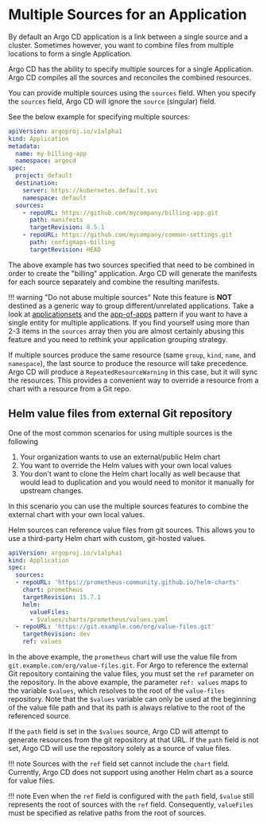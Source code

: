 # Multiple Sources for an Application

By default an Argo CD application is a link between a single source and a cluster. Sometimes however, you want to combine
files from multiple locations to form a single Application.

Argo CD has the ability to specify multiple sources for a single Application. Argo CD compiles all the sources
and reconciles the combined resources.

You can provide multiple sources using the `sources` field. When you specify the `sources` field, Argo CD will ignore 
the `source` (singular) field.

See the below example for specifying multiple sources:

```yaml
apiVersion: argoproj.io/v1alpha1
kind: Application
metadata:
  name: my-billing-app
  namespace: argocd
spec:
  project: default
  destination:
    server: https://kubernetes.default.svc
    namespace: default
  sources:
    - repoURL: https://github.com/mycompany/billing-app.git
      path: manifests
      targetRevision: 8.5.1
    - repoURL: https://github.com/mycompany/common-settings.git
      path: configmaps-billing
      targetRevision: HEAD
```

The above example has two sources specified that need to be combined in order to create the "billing" application. Argo CD will generate the manifests for each source separately and combine 
the resulting manifests.

!!! warning "Do not abuse multiple sources"
    Note this feature is **NOT** destined as a generic way to group different/unrelated applications. Take a look at [applicationsets](../user-guide/application-set.md) and the [app-of-apps](../../operator-manual/cluster-bootstrapping/) pattern if you want to have a single entity for multiple applications. If you find yourself using more than 2-3 items in the `sources` array then you are almost certainly abusing this feature and you need to rethink your application grouping strategy.

If multiple sources produce the same resource (same `group`, `kind`, `name`, and `namespace`), the last source to 
produce the resource will take precedence. Argo CD will produce a `RepeatedResourceWarning` in this case, but it will 
sync the resources. This provides a convenient way to override a resource from a chart with a resource from a Git repo.

## Helm value files from external Git repository

One of the most common scenarios for using multiple sources is the following

1. Your organization wants to use an external/public Helm chart
1. You want to override the Helm values with your own local values
1. You don't want to clone the Helm chart locally as well because that would lead to duplication and you would need to monitor it manually for upstream changes.

In this scenario you can use the multiple sources features to combine the external chart with your own local values.

Helm sources can reference value files from git sources. This allows you to use a third-party Helm chart with custom,
git-hosted values.

```yaml
apiVersion: argoproj.io/v1alpha1
kind: Application
spec:
  sources:
  - repoURL: 'https://prometheus-community.github.io/helm-charts'
    chart: prometheus
    targetRevision: 15.7.1
    helm:
      valueFiles:
      - $values/charts/prometheus/values.yaml
  - repoURL: 'https://git.example.com/org/value-files.git'
    targetRevision: dev
    ref: values
```

In the above example, the `prometheus` chart will use the value file from `git.example.com/org/value-files.git`. 
For Argo to reference the external Git repository containing the value files, you must set the `ref` parameter on
the repository. In the above example, the parameter `ref: values` maps to the variable `$values`, which resolves
to the root of the `value-files` repository. 
Note that the `$values` variable can only be used at the beginning of the value file path and that its path is always relative to the root of the referenced source.

If the `path` field is set in the `$values` source, Argo CD will attempt to generate resources from the git repository
at that URL. If the `path` field is not set, Argo CD will use the repository solely as a source of value files.

!!! note
    Sources with the `ref` field set cannot include the `chart` field. Currently, Argo CD does not support using another Helm chart as a source for value files.

!!! note
    Even when the `ref` field is configured with the `path` field, `$value` still represents the root of sources with the `ref` field. Consequently, `valueFiles` must be specified as relative paths from the root of sources.
